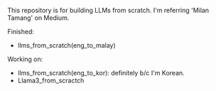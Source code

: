 This repository is for building LLMs from scratch. 
I'm referring 'Milan Tamang' on Medium.


Finished: 
- llms_from_scratch(eng_to_malay)


Working on: 
- llms_from_scratch(eng_to_kor): definitely b/c I'm Korean.
- Llama3_from_scractch
